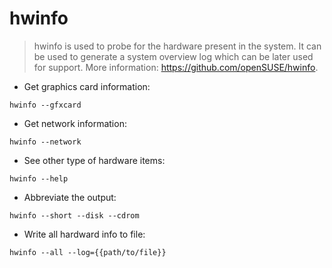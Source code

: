 # hwinfo

> hwinfo is used to probe for the hardware present in the system. It can be used
> to generate a system overview log which can be later used for support.
> More information: <https://github.com/openSUSE/hwinfo>.

- Get graphics card information:

`hwinfo --gfxcard`

- Get network information:

`hwinfo --network`

- See other type of hardware items:

`hwinfo --help`

- Abbreviate the output:

`hwinfo --short --disk --cdrom`

- Write all hardward info to file:

`hwinfo --all --log={{path/to/file}}`
